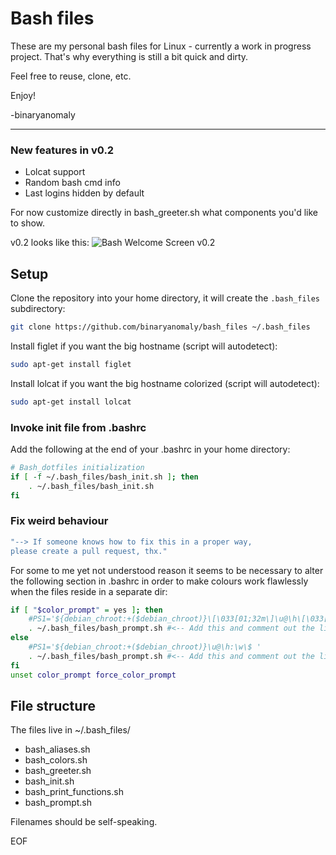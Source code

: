 # Bash files

These are my personal bash files for Linux - currently a work in progress project. That's why everything is still a bit quick and dirty.

Feel free to reuse, clone, etc.

Enjoy!

-binaryanomaly


---

### New features in v0.2
 - Lolcat support
 - Random bash cmd info
 - Last logins hidden by default

For now customize directly in bash_greeter.sh what components you'd like to show.

v0.2 looks like this: ![Bash Welcome Screen v0.2](http://i.imgur.com/jiCK38n.png "Bash Welcome Screen v0.2")


## Setup

Clone the repository into your home directory, it will create the `.bash_files` subdirectory:

```bash
git clone https://github.com/binaryanomaly/bash_files ~/.bash_files
```

Install figlet if you want the big hostname (script will autodetect):

```bash
sudo apt-get install figlet
```

Install lolcat if you want the big hostname colorized (script will autodetect):

```bash
sudo apt-get install lolcat
```


### Invoke init file from .bashrc

Add the following at the end of your .bashrc in your home directory:

```bash
# Bash_dotfiles initialization
if [ -f ~/.bash_files/bash_init.sh ]; then
    . ~/.bash_files/bash_init.sh
fi
```

### Fix weird behaviour

```bash
"--> If someone knows how to fix this in a proper way,
please create a pull request, thx."
```

For some to me yet not understood reason it seems to be necessary to alter the following section in .bashrc in order to make colours work flawlessly when the files reside in a separate dir:

```bash
if [ "$color_prompt" = yes ]; then
    #PS1='${debian_chroot:+($debian_chroot)}\[\033[01;32m\]\u@\h\[\033[00m\]:\[\033[01;34m\]\w\[\033[00m\]\$ '
    . ~/.bash_files/bash_prompt.sh #<-- Add this and comment out the line before with the prompt
else
    #PS1='${debian_chroot:+($debian_chroot)}\u@\h:\w\$ '
    . ~/.bash_files/bash_prompt.sh #<-- Add this and comment out the line before with the prompt
fi
unset color_prompt force_color_prompt

```



## File structure

The files live in ~/.bash_files/

 - bash_aliases.sh
 - bash_colors.sh
 - bash_greeter.sh
 - bash_init.sh
 - bash_print_functions.sh
 - bash_prompt.sh

Filenames should be self-speaking.

EOF

